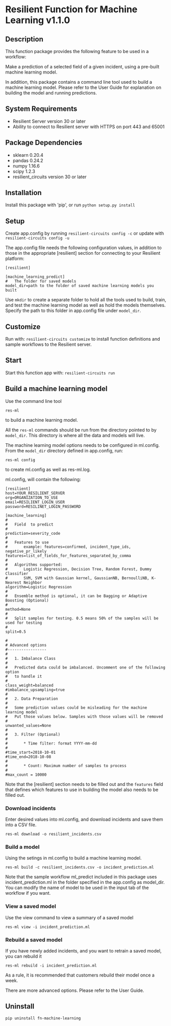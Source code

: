 # Resilient Function for Machine Learning v1.1.0

## Description

This function package provides the following feature to be used in a workflow:

Make a prediction of a selected field of a given incident, using a pre-built machine learning model.

In addition, this package contains a command line tool used to build a machine learning model.
Please refer to the User Guide for explanation on building the model and running predictions.

## System Requirements
- Resilient Server version 30 or later
- Ability to connect to Resilient server with HTTPS on port 443 and 65001

## Package Dependencies
- sklearn 0.20.4
- pandas 0.24.2
- numpy 1.16.6
- scipy 1.2.3
- resilient_circuits version 30 or later

## Installation
Install this package with 'pip', or run `python setup.py install`

## Setup
Create app.config by running `resilient-circuits config -c` or update with `resilient-circuits config -u`

The app.config file needs the following configuration values, in addition to those in the appropriate [resilient] section for
connecting to your Resilient platform:

```
[resilient]

[machine_learning_predict]
#   The folder for saved models
model_dir=path to the folder of saved machine learning models you built
```
Use `mkdir` to create a separate folder to hold all the tools used to build, train, and test the machine learning model
as well as hold the models themselves. Specify the path to this folder in app.config file under `model_dir`.

## Customize
Run with: `resilient-circuits customize` to install function definitions and sample workflows to the Resilient server.

## Start
Start this function app with: `resilient-circuits run`

## Build a machine learning model
Use the command line tool
```
res-ml
```
to build a machine learning model.

All the `res-ml` commands should be run from the directory pointed to by `model_dir`. This directory is where all the data and models will live.

The machine learning model options needs to be configured in ml.config. From the `model_dir` directory defined in app.config,
run:

```
res-ml config
```

to create ml.config as well as res-ml.log.

ml.config, will contain the following:

```
[resilient]
host=YOUR_RESILIENT_SERVER
org=ORGANIZATION_TO_USE
email=RESILIENT_LOGIN_USER
password=RESILINET_LOGIN_PASSWORD

[machine_learning]
#
#   Field  to predict
#
prediction=severity_code
#
#   Features to use
#       example: features=confirmed, incident_type_ids, negative_pr_likely
features=list_of_fields_for_features_separated_by_comma
#
#   Algorithms supported:
#       Logistic Regression, Decision Tree, Random Forest, Dummy Classifier
#       SVM, SVM with Gaussian kernel, GaussianNB, BernoulliNB, K-Nearest Neighbor
algorithm=Logistic Regression
#
#   Ensemble method is optional, it can be Bagging or Adaptive Boosting (Optional)
#
method=None
#
#   Split samples for testing. 0.5 means 50% of the samples will be used for testing
#
split=0.5

#
# Advanced options
#-----------------
#
#   1. Imbalance Class
#
#   Predicted data could be imbalanced. Uncomment one of the following option
#   to handle it
#
class_weight=balanced
#imbalance_upsampling=true
#
#   2. Data Preparation
#
#   Some prediction values could be misleading for the machine learning model
#   Put those values below. Samples with those values will be removed
#
unwanted_values=None
#
#   3. Filter (Optional)
#
#       * Time filter: format YYYY-mm-dd
#
#time_start=2018-10-01
#time_end=2018-10-08
#
#       * Count: Maximum number of samples to process
#
#max_count = 10000

```
Note that the [resilient] section needs to be filled out and the `features` field that defines which features to use in
building the model also needs to be filled out.

### Download incidents
Enter desired values into ml.config, and download incidents and save them into a CSV file. 
```
res-ml download -o resilient_incidents.csv
```

### Build a model
Using the setings in ml.config to build a machine learning model. 
```
res-ml build -c resilient_incidents.csv -o incident_prediction.ml
```
Note that the sample workflow ml_predict included in this package uses incident_prediction.ml in
the folder specified in the app.config as model_dir. You can modify the name of model to be used in
the input tab of the workflow if you want.

### View a saved model
Use the view command to view a summary of a saved model
```
res-ml view -i incident_prediction.ml
```

### Rebuild a saved model
If you have newly added incidents, and you want to retrain a saved model, you can rebuild it
```
res-ml rebuild -i incident_prediction.ml
```
As a rule, it is recommended that customers rebuild their model once a week.

There are more advanced options. Please refer to the User Guide.
## Uninstall

    pip uninstall fn-machine-learning

